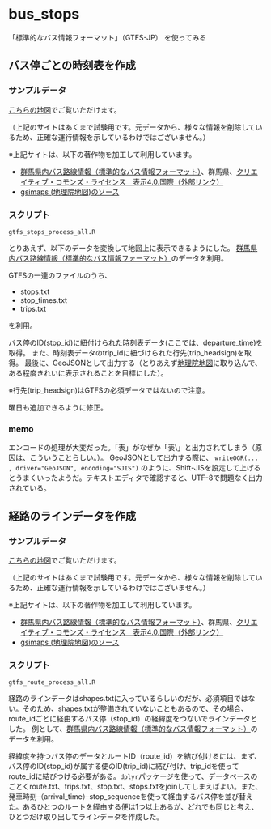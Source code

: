 # bus_stops
「標準的なバス情報フォーマット」（GTFS-JP） を使ってみる

## バス停ごとの時刻表を作成

### サンプルデータ
[こちらの地図](https://mghs15.github.io/bus_stops/map/#13/36.340249/139.033458/&base=pale&ls=pale%7Cstops_5070001007099_gtfs.1013.joshin_bus.geojson&disp=11&lcd=stops_5070001007099_gtfs.1013.joshin_bus.geojson&vs=c1j0h0k0l0u0t0z0r0s0m0f1&d=vl)でご覧いただけます。

（上記のサイトはあくまで試験用です。元データから、様々な情報を削除しているため、正確な運行情報を示しているわけではございません。）

※上記サイトは、以下の著作物を加工して利用しています。

* [群馬県内バス路線情報（標準的なバス情報フォーマット）](https://gma.jcld.jp/GMA_OPENDATA/)、群馬県、[クリエイティブ・コモンズ・ライセンス　表示4.0.国際（外部リンク）](http://creativecommons.org/licenses/by/4.0/deed.ja)
* [gsimaps (地理院地図)のソース](https://github.com/gsi-cyberjapan/gsimaps)

### スクリプト
```gtfs_stops_process_all.R```

とりあえず、以下のデータを変換して地図上に表示できるようにした。
[群馬県内バス路線情報（標準的なバス情報フォーマット）](https://gma.jcld.jp/GMA_OPENDATA/)のデータを利用。

GTFSの一連のファイルのうち、

* stops.txt
* stop_times.txt
* trips.txt

を利用。

バス停のID(stop_id)に紐付けられた時刻表データ(ここでは、departure_time)を取得。
また、時刻表データのtrip_idに紐づけられた行先(trip_headsign)を取得。
最後に、GeoJSONとして出力する（とりあえず[地理院地図](https://maps.gsi.go.jp/)に取り込んで、ある程度きれいに表示されることを目標にした）。

※行先(trip_headsign)はGTFSの必須データではないので注意。

曜日も追加できるように修正。

### memo
エンコードの処理が大変だった。「表」がなぜか「表\」と出力されてしまう（原因は、[こういうこと](http://www.kent-web.com/pubc/garble.html)らしい。）。
GeoJSONとして出力する際に、
`writeOGR(... , driver="GeoJSON", encoding="SJIS")`
のように、Shift-JISを設定して上げるとうまくいったようだ。テキストエディタで確認すると、UTF-8で問題なく出力されている。


## 経路のラインデータを作成

### サンプルデータ
[こちらの地図](https://mghs15.github.io/bus_stops/map/#13/36.340249/139.033458/&base=pale&ls=pale%7Cbusroute_5070001007099_gtfs.1013.joshin_bus.geojson&disp=11&lcd=busroute_5070001007099_gtfs.1013.joshin_bus.geojson&vs=c1j0h0k0l0u0t0z0r0s0m0f1&d=vl)でご覧いただけます。

（上記のサイトはあくまで試験用です。元データから、様々な情報を削除しているため、正確な運行情報を示しているわけではございません。）

※上記サイトは、以下の著作物を加工して利用しています。

* [群馬県内バス路線情報（標準的なバス情報フォーマット）](https://gma.jcld.jp/GMA_OPENDATA/)、群馬県、[クリエイティブ・コモンズ・ライセンス　表示4.0.国際（外部リンク）](http://creativecommons.org/licenses/by/4.0/deed.ja)
* [gsimaps (地理院地図)のソース](https://github.com/gsi-cyberjapan/gsimaps)

### スクリプト
```gtfs_route_process_all.R```

経路のラインデータはshapes.txtに入っているらしいのだが、必須項目ではない。そのため、shapes.txtが整備されていないこともあるので、その場合、route_idごとに経由するバス停（stop_id）の経緯度をつないでラインデータとした。
例として、[群馬県内バス路線情報（標準的なバス情報フォーマット）](https://gma.jcld.jp/GMA_OPENDATA/)のデータを利用。

経緯度を持つバス停のデータとルートID（route_id）を結び付けるには、まず、バス停のID(stop_id)が属する便のID(trip_id)に結び付け、trip_idを使ってroute_idに結びつける必要がある。`dplyr`パッケージを使って、データベースのごとくroute.txt、trips.txt、stop.txt、stops.txtをjoinしてしまえばよい。また、~~発車時刻（arrival_time）~~stop_sequenceを使って経由するバス停を並び替えた。あるひとつのルートを経由する便は1つ以上あるが、どれでも同じと考え、ひとつだけ取り出してラインデータを作成した。






